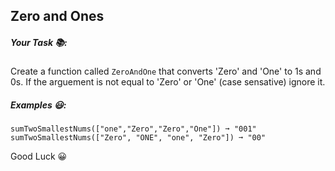 ## Zero and Ones

##### Your Task 📚:

Create a function called `ZeroAndOne` that converts 'Zero' and 'One' to 1s and 0s. If the arguement is not equal to
'Zero' or 'One' (case sensative) ignore it.

##### Examples 😃:

```
sumTwoSmallestNums(["one","Zero","Zero","One"]) ➞ "001"
sumTwoSmallestNums(["Zero", "ONE", "one", "Zero"]) ➞ "00"
```

Good Luck 😀
